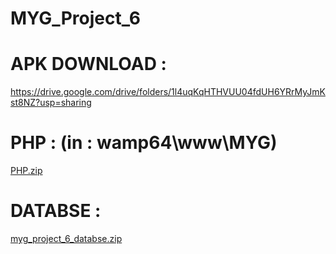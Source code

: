 # MYG_Project_6

# APK DOWNLOAD :
https://drive.google.com/drive/folders/1l4uqKqHTHVUU04fdUH6YRrMyJmKst8NZ?usp=sharing

# PHP : (in : wamp64\www\MYG)
[PHP.zip](https://github.com/user-attachments/files/17269272/PHP.zip)

# DATABSE :

[myg_project_6_databse.zip](https://github.com/user-attachments/files/17269293/myg_project_6_databse.zip)
